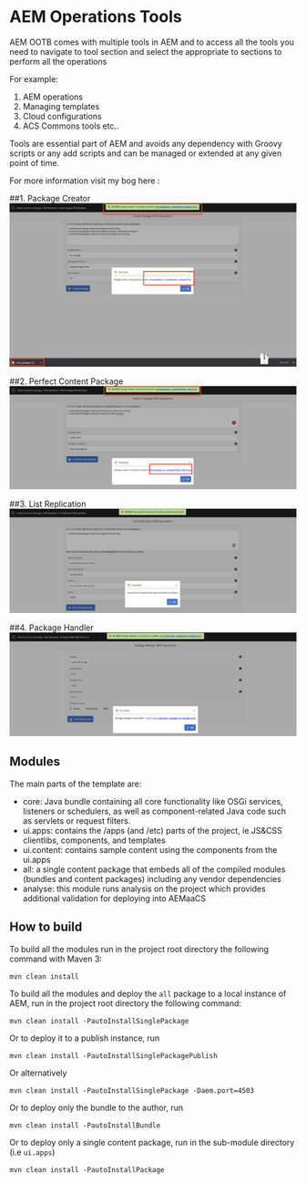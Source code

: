 # AEM Operations Tools

AEM OOTB comes with multiple tools in AEM and to access all the tools you need to navigate to tool section and select the appropriate to sections to perform all the operations

For example:
1.	AEM operations
2.	Managing templates
3.	Cloud configurations
4.	ACS Commons tools etc..

Tools are essential part of AEM and avoids any dependency with Groovy scripts or any add scripts and can be managed or extended at any given point of time.

For more information visit my bog here :

##1. Package Creator
   ![](Image/package_creator_result.png)

##2. Perfect Content Package
   ![](Image/perfect_package_results.png)

##3. List Replication
   ![](Image/list_result.png)

##4. Package Handler
   ![](Image/package_handler_result.png)

## Modules

The main parts of the template are:

* core: Java bundle containing all core functionality like OSGi services, listeners or schedulers, as well as component-related Java code such as servlets or request filters.
* ui.apps: contains the /apps (and /etc) parts of the project, ie JS&CSS clientlibs, components, and templates
* ui.content: contains sample content using the components from the ui.apps
* all: a single content package that embeds all of the compiled modules (bundles and content packages) including any vendor dependencies
* analyse: this module runs analysis on the project which provides additional validation for deploying into AEMaaCS

## How to build

To build all the modules run in the project root directory the following command with Maven 3:

    mvn clean install

To build all the modules and deploy the `all` package to a local instance of AEM, run in the project root directory the following command:

    mvn clean install -PautoInstallSinglePackage

Or to deploy it to a publish instance, run

    mvn clean install -PautoInstallSinglePackagePublish

Or alternatively

    mvn clean install -PautoInstallSinglePackage -Daem.port=4503

Or to deploy only the bundle to the author, run

    mvn clean install -PautoInstallBundle

Or to deploy only a single content package, run in the sub-module directory (i.e `ui.apps`)

    mvn clean install -PautoInstallPackage
